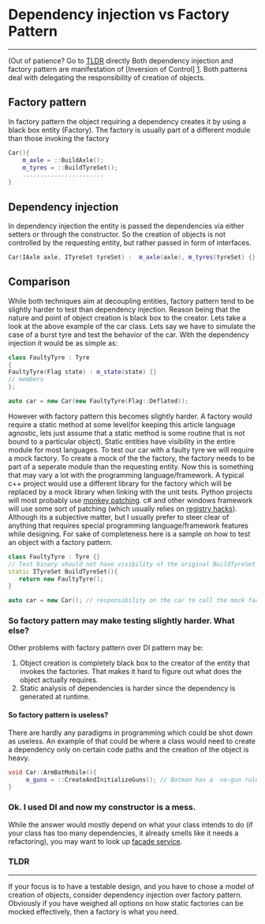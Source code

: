 # Dependency injection vs Factory Pattern #
------
(Out of patience? Go to [TLDR](#TLDR) directly
Both dependency injection and factory pattern are manifestation of [Inversion of Control] [1]. Both patterns deal with delegating the responsibility of creation of objects. 
## Factory pattern ##
In factory pattern the object requiring a dependency creates it by using a black box entity (Factory). The factory is usually part of a different module than those invoking the factory

```cpp
Car(){
    m_axle = ::BuildAxle();
    m_tyres = ::BuildTyreSet();
    .......................
}
```
## Dependency injection ##
In dependency injection the entity is passed the dependencies via either setters or through the constructor. So the creation of objects is not controlled by the requesting entity, but rather passed in form of interfaces.
```cpp
Car(IAxle axle, ITyreSet tyreSet) :  m_axle(axle), m_tyres(tyreSet) {}
```

## Comparison ##
While both techniques aim at decoupling entities, factory pattern tend to be slightly harder to test than dependency injection. Reason being that the nature and point of object creation is black box to the creator. Lets take a look at the above example of the car class. Lets say we have to simulate the case of a burst tyre and test the behavior of the car. With the dependency injection it would be as simple as:

```cpp
class FaultyTyre : Tyre 
{
FaultyTyre(Flag state) : m_state(state) {}
// members
};

auto car = new Car(new FaultyTyre(Flag::Deflated));
```
However with factory pattern this becomes slightly harder. A factory would require a static method at some level(for keeping this article language agnostic, lets just assume that a static method is some routine that is not bound to a particular object). Static entities have visibility in the entire module for most languages. To test our car with a faulty tyre we will require a mock factory. To create a mock of the the factory, the factory needs to be part of a seperate module than the requesting entity.
Now this is something that may vary a lot with the programming language/framework. A typical c++ project would use a different library for the factory which will be replaced by a mock library when linking with the unit tests. Python projects will most probably use [monkey patching][2]. c# and other windows framework will use some sort of patching (which usually relies on [registry hacks][3]). Although its a subjective matter, but I usually prefer to steer clear of anything that requires special programming language/framework features while designing.
For sake of completeness here is a sample on how to test an object with a factory pattern.

```cpp
class FaultyTyre : Tyre {}
// Test binary should not have visibility of the original BuildTyreSet method
static ITyreSet BuildTyreSet(){
   return new FaultyTyre();
}

auto car = new Car(); // responsibility on the car to call the mock factory
```
### So factory pattern may make testing slightly harder. What else? ###
Other problems with factory pattern over DI pattern may be:

1. Object creation is completely black box to the creator of the entity that invokes the factories. That makes it hard to figure out what does the object actually requires. 
2. Static analysis of dependencies is harder since the dependency is generated at runtime.


#### So factory pattern is useless? ####
There are hardly any paradigms in programming which could be shot down as useless. An example of that could be where a class would need to create a dependency only on certain code paths and the creation of the object is heavy.

```cpp
void Car::ArmBatMobile(){
     m_guns = ::CreateAndInitializeGuns(); // Batman has a  no-gun rule. This is an exceptional scenario
}
```

### Ok. I used DI and now my constructor is a mess. ###
While the answer would mostly depend on what your class intends to do (if your class has too many dependencies, it already smells like it needs a refactoring), you may want to look up [facade service][4].  

### TLDR  
------
If your focus is to have a testable design, and you have to chose a model of creation of objects, consider dependency injection over factory pattern. Obviously if you have weighed all options on how static factories can be mocked effectively, then a factory is what you need. 

[1]:https://en.wikipedia.org/wiki/Inversion_of_control
[2]:http://stackoverflow.com/questions/5626193/what-is-a-monkey-patch
[3]:http://blogs.msdn.com/b/rflaming/archive/2008/11/30/microsoft-detours-i-wish-i-had-deeper-hooks-into-windows.aspx
[4]:http://blog.ploeh.dk/2010/02/02/RefactoringtoAggregateServices/

